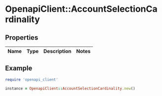 # OpenapiClient::AccountSelectionCardinality

## Properties

| Name | Type | Description | Notes |
| ---- | ---- | ----------- | ----- |

## Example

```ruby
require 'openapi_client'

instance = OpenapiClient::AccountSelectionCardinality.new()
```

